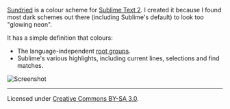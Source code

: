 [Sundried][homepage] is a colour scheme for [Sublime Text 2][st2]. I created it
because I found most dark schemes out there (including Sublime's default) to
look too "glowing neon".

It has a simple definition that colours:

* The language-independent [root groups][tmlang].
* Sublime's various highlights, including current lines, selections and find
matches.

![Screenshot](https://github.com/frou/Sundried/raw/master/screenshot.png)

***

Licensed under [Creative Commons BY-SA 3.0][license].

[homepage]: https://github.com/frou/Sundried
[st2]: http://www.sublimetext.com/
[tmlang]: http://manual.macromates.com/en/language_grammars#naming_conventions
[license]: http://creativecommons.org/licenses/by-sa/3.0/
